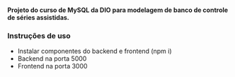 
#### Projeto do curso de MySQL da DIO para modelagem de banco de controle de séries assistidas.


### Instruções de uso

- Instalar componentes do backend e frontend (npm i)
- Backend na porta 5000
- Frontend na porta 3000
